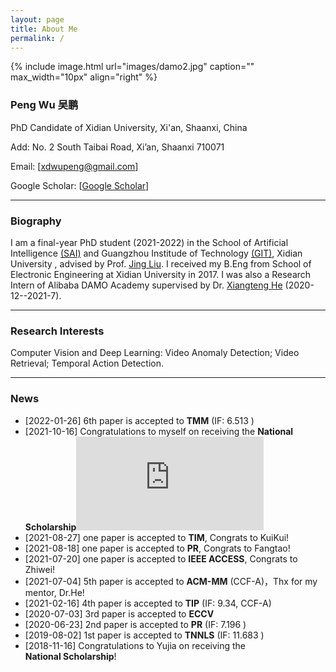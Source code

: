 ```yaml
---
layout: page
title: About Me
permalink: /
---
```


{% include image.html url="images/damo2.jpg" caption="" max_width="10px" align="right" %}

### Peng Wu 吴鹏

PhD Candidate of Xidian University, Xi'an, Shaanxi, China

Add: No. 2 South Taibai Road, Xi’an, Shaanxi 710071

Email: [[xdwupeng@gmail.com](xdwupeng@gmail.com)]

Google Scholar: [[Google Scholar](https://scholar.google.com.hk/citations?user=QkNqUH4AAAAJ&hl=zh-CN)]

---

### Biography

I am a final-year PhD student (2021-2022) in the School of Artificial Intelligence [(SAI)](http://sai.xidian.edu.cn/ ) and Guangzhou Institude of Technology [(GIT)](https://gzyjy.xidian.edu.cn/index.htm), Xidian University , advised by Prof. [Jing Liu](http://web.xidian.edu.cn/liujing/). I received my B.Eng from School of  Electronic Engineering at Xidian University in 2017. I was also a Research Intern of Alibaba DAMO Academy supervised by Dr. [Xiangteng He](https://hexiangteng.github.io/) (2020-12--2021-7).

---

### Research Interests

Computer Vision and Deep Learning: Video Anomaly Detection; Video Retrieval; Temporal Action Detection.

------

### News
+ [2022-01-26]  6th paper is accepted to **TMM** (IF: 6.513 ) 
+ [2021-10-16]  Congratulations to myself on receiving the **National Scholarship**![Link](https://news.xidian.edu.cn/info/2106/221061.htm)
+ [2021-08-27]  one paper is accepted to **TIM**, Congrats to KuiKui!
+ [2021-08-18]  one paper is accepted to **PR**, Congrats to Fangtao!
+ [2021-07-20]  one paper is accepted to **IEEE ACCESS**, Congrats to Zhiwei! 
+ [2021-07-04]  5th paper is accepted to **ACM-MM** (CCF-A)，Thx for my mentor, Dr.He! 
+ [2021-02-16]  4th paper is accepted to **TIP** (IF: 9.34, CCF-A) 
+ [2020-07-03]  3rd paper is accepted to **ECCV** 
+ [2020-06-23]  2nd paper is accepted to **PR** (IF: 7.196 )  
+ [2019-08-02]  1st paper is accepted to **TNNLS** (IF: 11.683 )  
+ [2018-11-16]  Congratulations to Yujia on receiving the **National Scholarship**! 

